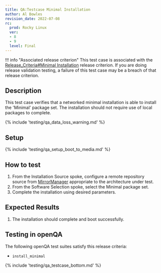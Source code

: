 ```yaml
---
title: QA:Testcase Minimal Installation
author: Al Bowles
revision_date: 2022-07-08
rc:
  prod: Rocky Linux
  ver:
  - 8
  - 9
  level: Final
---
```


!!! info "Associated release criterion"
    This test case is associated with the [Release_Criteria#Minimal Installation](9_release_criteria.md#minimal-installation) release criterion. If you are doing release validation testing, a failure of this test case may be a breach of that release criterion.

## Description
This test case verifies that a networked minimal installation is able to install the 'Minimal' package set. The installation should not require use of local packages to complete.

{% include 'testing/qa_data_loss_warning.md' %}

## Setup
{% include 'testing/qa_setup_boot_to_media.md' %}

## How to test
1. From the Installation Source spoke, configure a remote repository source from [MirrorManager](https://mirrors.rockylinux.org) appropriate to the architecture under test.
1. From the Software Selection spoke, select the Minimal package set.
1. Complete the installation using desired parameters.

## Expected Results
1. The installation should complete and boot successfully.

## Testing in openQA
The following openQA test suites satisfy this release criteria:

- `install_minimal`

{% include 'testing/qa_testcase_bottom.md' %}
